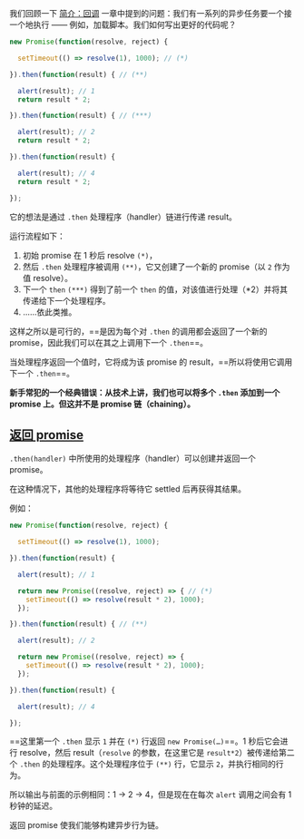 我们回顾一下 [简介：回调](https://zh.javascript.info/callbacks) 一章中提到的问题：我们有一系列的异步任务要一个接一个地执行 —— 例如，加载脚本。我们如何写出更好的代码呢？

```js
new Promise(function(resolve, reject) {

  setTimeout(() => resolve(1), 1000); // (*)

}).then(function(result) { // (**)

  alert(result); // 1
  return result * 2;

}).then(function(result) { // (***)

  alert(result); // 2
  return result * 2;

}).then(function(result) {

  alert(result); // 4
  return result * 2;

});
```

它的想法是通过 `.then` 处理程序（handler）链进行传递 result。

运行流程如下：

1. 初始 promise 在 1 秒后 resolve `(*)`，
2. 然后 `.then` 处理程序被调用 `(**)`，它又创建了一个新的 promise（以 `2` 作为值 resolve）。
3. 下一个 `then` `(***)` 得到了前一个 `then` 的值，对该值进行处理（*2）并将其传递给下一个处理程序。
4. ……依此类推。

这样之所以是可行的，==是因为每个对 `.then` 的调用都会返回了一个新的 promise，因此我们可以在其之上调用下一个 `.then`==。

当处理程序返回一个值时，它将成为该 promise 的 result，==所以将使用它调用下一个 `.then`==。

**新手常犯的一个经典错误：从技术上讲，我们也可以将多个 `.then` 添加到一个 promise 上。但这并不是 promise 链（chaining）。**

## [返回 promise](https://zh.javascript.info/promise-chaining#fan-hui-promise)

`.then(handler)` 中所使用的处理程序（handler）可以创建并返回一个 promise。

在这种情况下，其他的处理程序将等待它 settled 后再获得其结果。

例如：
``` js
new Promise(function(resolve, reject) {

  setTimeout(() => resolve(1), 1000);

}).then(function(result) {

  alert(result); // 1

  return new Promise((resolve, reject) => { // (*)
    setTimeout(() => resolve(result * 2), 1000);
  });

}).then(function(result) { // (**)

  alert(result); // 2

  return new Promise((resolve, reject) => {
    setTimeout(() => resolve(result * 2), 1000);
  });

}).then(function(result) {

  alert(result); // 4

});
```

==这里第一个 `.then` 显示 `1` 并在 `(*)` 行返回 `new Promise(…)`==。1 秒后它会进行 resolve，然后 result（`resolve` 的参数，在这里它是 `result*2`）被传递给第二个 `.then` 的处理程序。这个处理程序位于 `(**)` 行，它显示 `2`，并执行相同的行为。

所以输出与前面的示例相同：1 → 2 → 4，但是现在在每次 `alert` 调用之间会有 1 秒钟的延迟。

返回 promise 使我们能够构建异步行为链。